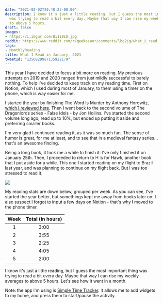 ```yaml
---
date: "2021-02-02T20:48:23-08:00"
description: I know it's just a little reading, but I guess the most important thing
  was trying to read a bit every day. Maybe that way I can rise my weekly averages
  to above 5 hours.
draft: false
images:
- https://i.imgur.com/Bi1i8sD.jpg
reddit: https://www.reddit.com/r/geekosaur/comments/lbg2jg/what_i_read_in_january_2021_geekosaur/
tags:
- MonthlyReading
title: What I Read in January, 2021
tweetId: "1356829987135922179"
---
```


This year I have decided to focus a bit more on reading. My previous attempts on 2019 and 2020 ranged from just mildly successful to barely nothing. To help I've decided to keep track on my reading time. First on Notion, which I used during most of January, to them using a timer on the phone, which is way easier for me.

<!--more-->

I started the year by finishing The Word Is Murder by Anthony Horowitz, [which I reviewed here](https://geekosaur.com/post/book-review-the-word-is-murder-by-anthony-horowitz/). Then I went back to the second volume of The Dragonlords series - False Idols - by Jon Hollins. I've started the second volume long ago, read up to 10%, but ended up putting it aside and preferring smaller books.

I'm very glad I continued reading it, as it was so much fun. The sense of humor is great, for me at least, and to see that in a medieval fantasy series... that's an awesome finding.

Being a long book, it took me a while to finish it: I've only finished it on January 25th. Then, I proceeded to return to H is for Hawk, another book that I put aside for a while. This one I started reading on my flight to Brazil last year, and was planning to continue on my flight back. But I was too stressed to read it.

![](https://i.imgur.com/Bi1i8sD.jpg)

My reading stats are down below, grouped per week. As you can see, I've started the year better, but somethings kept me away from books later on. I also suspect I forgot to input a few days on Notion - that's why I moved to the phone timer.


| Week | Total (in hours) |
| :--: | :---: |
| 1    | 3:00  |
| 2    | 3:55  |
| 3    | 2:25  |
| 4    | 4:05  |
| 5    | 2:00  |


I know it's just a little reading, but I guess the most important thing was trying to read a bit every day. Maybe that way I can rise my weekly averages to above 5 hours. Let's see how it went in a month.

Note: the app I'm using is [Simple Time Tracker](https://play.google.com/store/apps/details?id=com.razeeman.util.simpletimetracker&hl=en_US&gl=US). It allows me to add widgets to my home, and press them to start/pause the activity.
